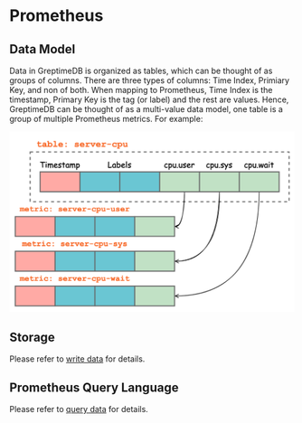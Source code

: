 # Prometheus

## Data Model

Data in GreptimeDB is organized as tables, which can be thought of as groups of columns. There are three types of columns: Time Index, Primiary Key, and non of both. When mapping to Prometheus, Time Index is the timestamp, Primary Key is the tag (or label) and the rest are values. Hence, GreptimeDB can be thought of as a multi-value data model, one table is a group of multiple Prometheus metrics. For example:

![Data Model](../../public/PromQL-multi-value-data-model.png)

## Storage

Please refer to [write data](../write-data/prometheus.md) for details.

## Prometheus Query Language

Please refer to [query data](../query-data/promql.md) for details.